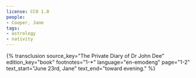 ```yaml
---
license: CC0 1.0
people:
- Cooper, Jane
tags:
- astrology
- nativity
---
```

{% transclusion
  source_key="The Private Diary of Dr John Dee"
  edition_key="book"
  footnotes="1-*"
  language="en-emodeng"
  page="1-2"
  text_start="June 23rd, Jane"
  text_end="toward evening."
%}
